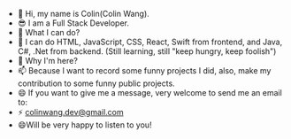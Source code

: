 - 👋 Hi, my name is Colin(Colin Wang).
- 😎 I am a Full Stack Developer.
- 👀 What I can do? 
- 🌱 I can do HTML, JavaScript, CSS, React, Swift from frontend, and Java, C#, .Net from backend. (Still learning, still "keep hungry, keep foolish")
- 💞️ Why I'm here?
- 📫 Because I want to record some funny projects I did, also, make my contribution to some funny public projects.
- 😄 If you want to give me a message, very welcome to send me an email to:
- ⚡ [colinwang.dev@gmail.com](mailto:colinwang.dev@gmail.com)
- 😄Will be very happy to listen to you!

<!---
ColinWangDev/ColinWangDev is a ✨ special ✨ repository because its `README.md` (this file) appears on your GitHub profile.
You can click the Preview link to take a look at your changes.
--->
